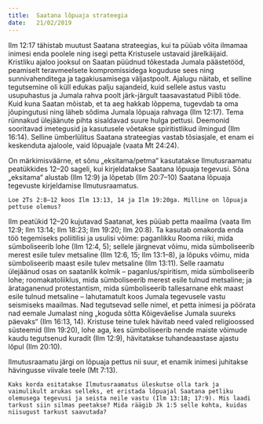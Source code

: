 ```yaml
---
title:  Saatana lõpuaja strateegia
date:   21/02/2019
---
```


Ilm 12:17 tähistab muutust Saatana strateegias, kui ta püüab võita ilmamaa inimesi enda poolele ning isegi petta Kristusele ustavaid järelkäijaid. Kristliku ajaloo jooksul on Saatan püüdnud tõkestada Jumala päästetööd, peamiselt teravmeelsete kompromissidega koguduse sees ning sunnivahenditega ja tagakiusamisega väljastpoolt. Ajalugu näitab, et selline tegutsemine oli küll edukas palju sajandeid, kuid sellele astus vastu usupuhastus ja Jumala rahva poolt järk-järgult taasavastatud Piibli tõde. Kuid kuna Saatan mõistab, et ta aeg hakkab lõppema, tugevdab ta oma jõupingutusi ning läheb sõdima Jumala lõpuaja rahvaga (Ilm 12:17). Tema rünnakud ülejäänute pihta sisaldavad suure hulga pettusi. Deemonid sooritavad imetegusid ja kasutusele võetakse spiritistlikud ilmingud (Ilm 16:14). Selline ümberlülitus Saatana strateegias vastab tõsiasjale, et enam ei keskenduta ajaloole, vaid lõpuajale (vaata Mt 24:24).

On märkimisväärne, et sõnu „eksitama/petma“ kasutatakse Ilmutusraamatu peatükkides 12–20 sageli, kui kirjeldatakse Saatana lõpuaja tegevusi. Sõna „eksitama“ alustab (Ilm 12:9) ja lõpetab (Ilm 20:7–10) Saatana lõpuaja tegevuste kirjeldamise Ilmutusraamatus.

`Loe 2Ts 2:8–12 koos Ilm 13:13, 14 ja Ilm 19:20ga. Milline on lõpuaja pettuse olemus?`

Ilm peatükid 12–20 kujutavad Saatanat, kes püüab petta maailma (vaata Ilm 12:9; Ilm 13:14; Ilm 18:23; Ilm 19:20; Ilm 20:8). Ta kasutab omakorda enda töö tegemiseks poliitilisi ja usulisi võime: paganlikku Rooma riiki, mida sümboliseerib lohe (Ilm 12:4, 5); sellele järgnevat võimu, mida sümboliseerib merest esile tulev metsaline (Ilm 12:6, 15; Ilm 13:1–8), ja lõpuks võimu, mida sümboliseerib maast esile tulev metsaline (Ilm 13:11). Selle raamatu ülejäänud osas on saatanlik kolmik – paganlus/spiritism, mida sümboliseerib lohe; roomakatoliiklus, mida sümboliseerib merest esile tulnud metsaline; ja ärataganenud protestantism, mida sümboliseerib tallesarnane ehk maast esile tulnud metsaline – lahutamatult koos Jumala tegevusele vastu seismiseks maailmas. Nad tegutsevad selle nimel, et petta inimesi ja pöörata nad eemale Jumalast ning „koguda sõtta Kõigeväelise Jumala suureks päevaks“ (Ilm 16:13, 14). Kristuse teine tulek hävitab need valed religioossed süsteemid (Ilm 19:20), lohe aga, kes sümboliseerib nende maiste võimude kaudu tegutsenud kuradit (Ilm 12:9), hävitatakse tuhandeaastase ajastu lõpul (Ilm 20:10).

Ilmutusraamatu järgi on lõpuaja pettus nii suur, et enamik inimesi juhitakse hävingusse viivale teele (Mt 7:13).

`Kaks korda esitatakse Ilmutusraamatus üleskutse olla tark ja vaimulikult arukas selleks, et eristada lõpuajal Saatana petliku olemusega tegevusi ja seista neile vastu (Ilm 13:18; 17:9). Mis laadi tarkust siin silmas peetakse? Mida räägib Jk 1:5 selle kohta, kuidas niisugust tarkust saavutada?`